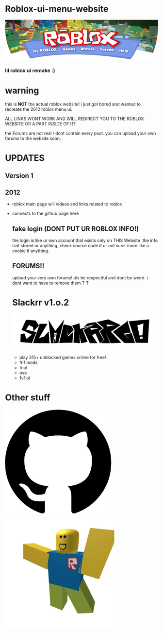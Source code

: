 # Roblox-ui-menu-website
![Roblox 2012 Banner](https://github.com/repositoryrepos/Roblox-ui-menu-website/blob/main/images/roblox-bannner.jpeg)

### lil roblox ui remake :)
# warning
this is **NOT** the actual roblox website!
i just got bored and wanted to recreate the 2012 roblox menu ui.

ALL LINKS WONT WORK AND WILL REDIRECT YOU TO THE ROBLOX WEBSITE OR A PART INSIDE OF IT!!

the Forums are not real / dont contain every post.
you can upload your own forums to the website soon.

# UPDATES
## Version 1

## 2012
- roblox main page will videos and links related to roblox
- connects to the github page here
  ## fake login (DONT PUT UR ROBLOX INFO!)
  the login is like ur own account that exists only on THIS Website.
  the info isnt stored or anything, check source code if ur not sure.
  more like a cookie if anything.
  ## FORUMS!!
  upload your very own forums! pls be respectful and dont be weird. i dont want to have to remove them T-T

  # Slackrr v1.o.2
  [![](https://github.com/slackrr-co/slackrr/blob/main/images/index/logo-banner.png)](https://ublockedslackrr.github.io./)

  - play 315+ unblocked games online for free!
  - fnf mods
  - fnaf
  - ovo
  - 1v1lol 
# Other stuff
  [![](https://github.com/repositoryrepos/Roblox-ui-menu-website/blob/main/images/github.png)](https://github.com/repositoryrepos)

![dum stpid idoit noob waving at you stupidly Banner](https://github.com/repositoryrepos/Roblox-ui-menu-website/blob/main/images/dumb-noob.jpeg)
